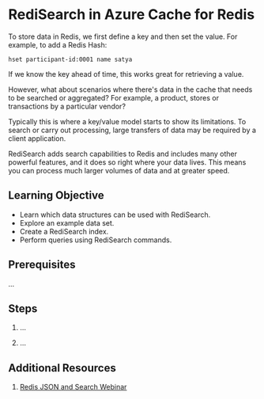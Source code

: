 # RediSearch in Azure Cache for Redis

To store data in Redis, we first define a key and then set the value. For example, to add a Redis Hash: 

`hset participant-id:0001 name satya`

If we know the key ahead of time, this works great for retrieving a value. 

However, what about scenarios where there's data in the cache that needs to be searched or aggregated? For example, a product, stores or transactions by a particular vendor? 

Typically this is where a key/value model starts to show its limitations. To search or carry out processing, large transfers of data may be required by a client application.

RediSearch adds search capabilities to Redis and includes many other powerful features, and it does so right where your data lives. This means you can process much larger volumes of data and at greater speed.

## Learning Objective
- Learn which data structures can be used with RediSearch.
- Explore an example data set.
- Create a RediSearch index.
- Perform queries using RediSearch commands.

## Prerequisites
...

## Steps

1. ...

2. ...

## Additional Resources

1. [Redis JSON and Search Webinar](https://github.com/Redislabs-Solution-Architects/json-search-demo)
